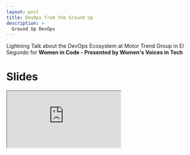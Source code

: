 ```yaml
---
layout: post
title: DevOps from the Ground Up
description: >
  Ground Up DevOps
---
```

Lightning Talk about the DevOps Ecosystem at Motor Trend Group in El Segundo for <b>Women in Code - Presented by Women's Voices in Tech</b>

# Slides
<div class="responsive-google-slides">
  <iframe src="https://docs.google.com/presentation/d/e/2PACX-1vQ-y6OOzXyOpcVALevFsfGmw3NGCsCJe9zgE9GN2jk6cLFZnPSm9ZYqnU66s3l-714vG__a_S94UhVz/embed?start=false&loop=false&delayms=3000"></iframe>
</div>